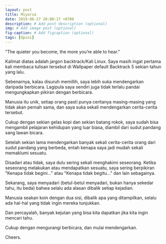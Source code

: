 ```yaml
---
layout: post
title: Miyarsa
date: 2019-06-27 20:00:17 +0700
description: # Add post description (optional)
img: # Add image post (optional)
fig-caption: # Add figcaption (optional)
tags: [Opini]
---
```


"The quieter you become, the more you’re able to hear."

Kalimat diatas adalah jargon backtrack/Kali Linux. Saya masih ingat pertama kali membaca tulisan tersebut di Wallpaper default Backtrack 5 sekian tahun yang lalu.

Sebenarnya, kalau disuruh memillih, saya lebih suka mendengarkan daripada berbicara. Lagipula saya sendiri juga tidak terlalu pandai mengungkapkan pikiran dengan berbicara.

Manusia itu unik, setiap orang pasti punya ceritanya masing-masing yang tidak akan pernah sama, dan saya suka sekali mendengarkan cerita-cerita tersebut.

Cukup dengan sekian gelas kopi dan sekian batang rokok, saya sudah bisa mengambil pelajaran kehidupan yang luar biasa, diambil dari sudut pandang sang lawan bicara.

Setelah sekian lama mendengarkan banyak sekali cerita-cerita orang dari sudut pandang yang berbeda, entah kenapa saya jadi mudah sekali memaklumi sesuatu.

Disadari atau tidak, saya dulu sering sekali menghakimi seseorang. Ketika seseorang melakukan atau mendapatkan sesuatu, saya sering berpikiran "Kenapa tidak begini..." atau "Kenapa tidak begitu..." dan lain sebagainya.

Sekarang, saya menyadari (betul-betul menyadari, bukan hanya sekedar tahu, itu beda) bahwa selalu ada alasan dibalik setiap kejadian.

Manusia seakan koin dengan dua sisi, dibalik apa yang ditampilkan, selalu ada hal-hal yang tidak ingin mereka tunjukkan.

Dan percayalah, banyak kejutan yang bisa kita dapatkan jika kita ingin mencari tahu.

Cukup dengan mengurangi berbicara, dan mulai mendengarkan.

Cheers.
